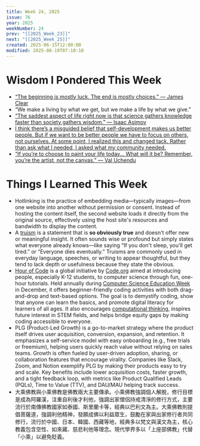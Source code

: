 ```yaml
---
title: Week 24, 2025
issue: 76
year: 2025
weekNumber: 24
prev: "[[2025_Week_23]]"
next: "[[2025_Week_25]]"
created: 2025-06-15T12:00:00
modified: 2025-08-19T07:10:10
---
```


# Wisdom I Pondered This Week

* [“The beginning is mostly luck. The end is mostly choices.” — James Clear](https://jamesclear.com/3-2-1/june-5-2025)
* “We make a living by what we get, but we make a life by what we give.”
* [“The saddest aspect of life right now is that science gathers knowledge faster than society gathers wisdom.” — Isaac Asimov](https://www.goodreads.com/quotes/4078-the-saddest-aspect-of-life-right-now-is-that-science)
* [I think there’s a misguided belief that self-development makes us better people. But if we want to be better people we have to focus on others, not ourselves. At some point, I realized this and changed tack. Rather than ask what I needed, I asked what my community needed.](https://www.elysian.press/p/social-development-self-development)
* [“If you’re to choose to paint your life today... What will it be? Remember, you’re the artist, not the canvas.” — Val Uchendu](https://www.goodreads.com/quotes/8197541-if-you-re-to-choose-to-paint-your-life-today-what)

# Things I Learned This Week

* Hotlinking is the practice of embedding media—typically images—from one website into another without permission or consent. Instead of hosting the content itself, the second website loads it directly from the original source, effectively using the host site's resources and bandwidth to display the content.
* A [truism](https://truisms.ginatrapani.org/) is a statement that is **so obviously true** and doesn't offer new or meaningful insight. It often sounds wise or profound but simply states what everyone already knows—like saying “If you don't sleep, you'll get tired.” or “Everyone dies eventually.” Truisms are commonly used in everyday language, speeches, or writing to appear thoughtful, but they tend to lack depth or usefulness because they state the obvious.
* [Hour of Code](https://hourofcode.com/) is a global initiative by [Code.org](https://code.org/) aimed at introducing people, especially K-12 students, to computer science through fun, one-hour tutorials. Held annually during [Computer Science Education Week](https://www.csedweek.org/) in December, it offers beginner-friendly coding activities with both drag-and-drop and text-based options. The goal is to demystify coding, show that anyone can learn the basics, and promote digital literacy for learners of all ages. It also encourages [computational thinking](https://scratched.gse.harvard.edu/ct/files/AERA2012.pdf), inspires future interest in STEM fields, and helps bridge equity gaps by making coding accessible to everyone.
* PLG (Product-Led Growth) is a go-to-market strategy where the product itself drives user acquisition, conversion, expansion, and retention. It emphasizes a self-service model with easy onboarding (e.g., free trials or freemium), helping users quickly reach value without relying on sales teams. Growth is often fueled by user-driven adoption, sharing, or collaboration features that encourage virality. Companies like Slack, Zoom, and Notion exemplify PLG by making their products easy to try and scale. Key benefits include lower acquisition costs, faster growth, and a tight feedback loop, with metrics like Product Qualified Leads (PQLs), Time to Value (TTV), and DAU/MAU helping track success.
* 大乘佛教與小乘佛教是佛教兩大主要傳承。小乘佛教強調個人解脫，修行目標是成為阿羅漢，注重自利後才利他，強調出家僧侶持戒清淨的修行方式，主要流行於南傳佛教國家如泰國、斯里蘭卡等，經典以巴利文為主。大乘佛教則提倡菩薩道，強調利他精神，發願成佛以利益眾生，鼓勵在家與出家修行者共同修行，流行於中國、日本、韓國、西藏等地，經典多以梵文與漢文為主，核心教義包含空性、如來藏、慈悲利他等理念。現代學界多以「上座部佛教」代替「小乘」以避免貶義。
